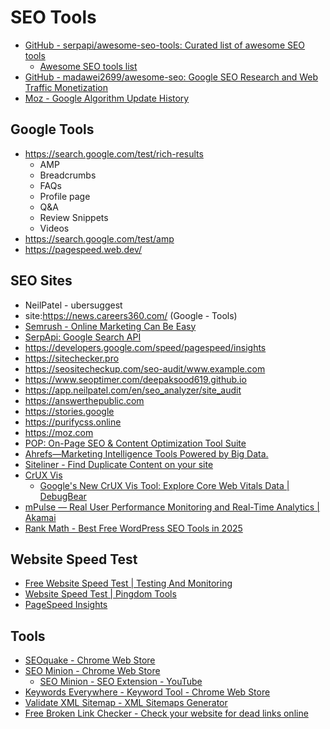# SEO Tools

- [GitHub - serpapi/awesome-seo-tools: Curated list of awesome SEO tools](https://github.com/serpapi/awesome-seo-tools)
	- [Awesome SEO tools list](https://seotoolslist.org/#/)
- [GitHub - madawei2699/awesome-seo: Google SEO Research and Web Traffic Monetization](https://github.com/madawei2699/awesome-seo)
- [Moz - Google Algorithm Update History](https://moz.com/google-algorithm-change)

## Google Tools

- https://search.google.com/test/rich-results
	- AMP
	- Breadcrumbs
	- FAQs
	- Profile page
	- Q&A
	- Review Snippets
	- Videos
- https://search.google.com/test/amp
- https://pagespeed.web.dev/

## SEO Sites

- NeilPatel - ubersuggest
- site:https://news.careers360.com/ (Google - Tools)
- [Semrush - Online Marketing Can Be Easy](https://semrush.com/)
- [SerpApi: Google Search API](https://serpapi.com/)
- https://developers.google.com/speed/pagespeed/insights
- https://sitechecker.pro
- https://seositecheckup.com/seo-audit/www.example.com
- https://www.seoptimer.com/deepaksood619.github.io
- https://app.neilpatel.com/en/seo_analyzer/site_audit
- https://answerthepublic.com
- https://stories.google
- https://purifycss.online
- https://moz.com
- [POP: On-Page SEO & Content Optimization Tool Suite](https://www.pageoptimizer.pro/)
- [Ahrefs—Marketing Intelligence Tools Powered by Big Data.](https://ahrefs.com/)
- [Siteliner - Find Duplicate Content on your site](https://www.siteliner.com/)
- [CrUX Vis](https://cruxvis.withgoogle.com/)
	- [Google's New CrUX Vis Tool: Explore Core Web Vitals Data | DebugBear](https://www.debugbear.com/blog/google-crux-vis)
- [mPulse — Real User Performance Monitoring and Real-Time Analytics | Akamai](https://www.akamai.com/products/mpulse-real-user-monitoring)
- [Rank Math - Best Free WordPress SEO Tools in 2025](https://rankmath.com/)

## Website Speed Test

- [Free Website Speed Test | Testing And Monitoring](https://www.debugbear.com/test/website-speed)
- [Website Speed Test | Pingdom Tools](https://tools.pingdom.com/)
- [PageSpeed Insights](https://pagespeed.web.dev/)

## Tools

- [SEOquake - Chrome Web Store](https://chromewebstore.google.com/detail/seoquake/akdgnmcogleenhbclghghlkkdndkjdjc)
- [SEO Minion - Chrome Web Store](https://chromewebstore.google.com/detail/seo-minion/giihipjfimkajhlcilipnjeohabimjhi?pli=1)
	- [SEO Minion - SEO Extension - YouTube](https://www.youtube.com/playlist?list=PL4ToiDFOv6A8S7RfsyoDDUMvwloHywQG2)
- [Keywords Everywhere - Keyword Tool - Chrome Web Store](https://chromewebstore.google.com/detail/keywords-everywhere-keywo/hbapdpeemoojbophdfndmlgdhppljgmp)
- [Validate XML Sitemap - XML Sitemaps Generator](https://www.xml-sitemaps.com/validate-xml-sitemap.html)
- [Free Broken Link Checker - Check your website for dead links online](https://www.brokenlinkcheck.com/broken-links.php)
